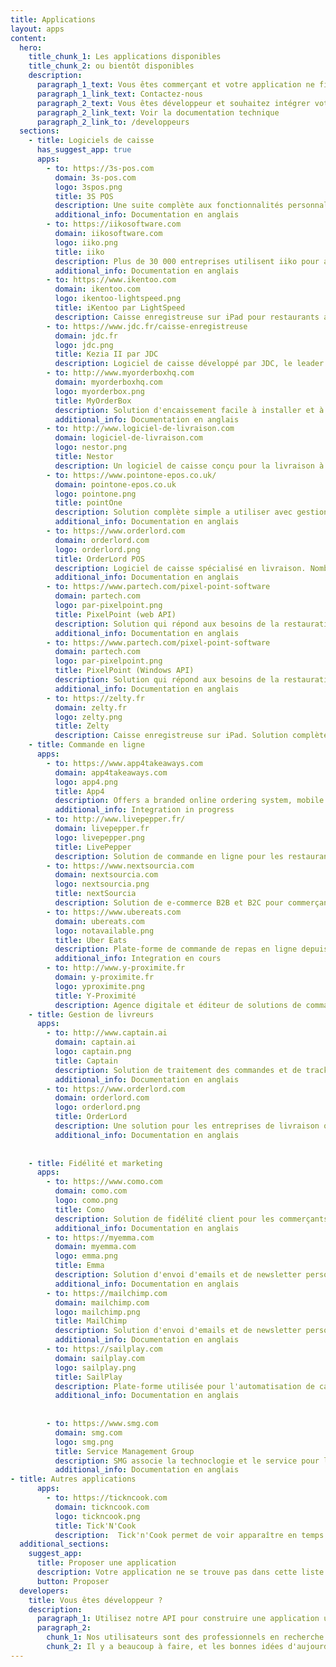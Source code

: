 ```yaml
---
title: Applications
layout: apps
content:
  hero:
    title_chunk_1: Les applications disponibles
    title_chunk_2: ou bientôt disponibles
    description:
      paragraph_1_text: Vous êtes commerçant et votre application ne figure pas dans cette liste ?
      paragraph_1_link_text: Contactez-nous
      paragraph_2_text: Vous êtes développeur et souhaitez intégrer votre application à HubRise ?
      paragraph_2_link_text: Voir la documentation technique
      paragraph_2_link_to: /developpeurs
  sections:
    - title: Logiciels de caisse
      has_suggest_app: true
      apps:
        - to: https://3s-pos.com
          domain: 3s-pos.com
          logo: 3spos.png
          title: 3S POS
          description: Une suite complète aux fonctionnalités personnalisables pour répondre aux besoins de chaque restaurant ou hotelier.
          additional_info: Documentation en anglais
        - to: https://iikosoftware.com
          domain: iikosoftware.com
          logo: iiko.png
          title: iiko
          description: Plus de 30 000 entreprises utilisent iiko pour automatiser tous les aspects de leurs opérations. 100% cloud, facile à déployer et à faire évoluer pour les entreprises mono ou multisite.
          additional_info: Documentation en anglais
        - to: https://www.ikentoo.com
          domain: ikentoo.com
          logo: ikentoo-lightspeed.png
          title: iKentoo par LightSpeed
          description: Caisse enregistreuse sur iPad pour restaurants and hoteliers avec une forte présence à l'international.
        - to: https://www.jdc.fr/caisse-enregistreuse
          domain: jdc.fr
          logo: jdc.png
          title: Kezia II par JDC
          description: Logiciel de caisse développé par JDC, le leader français des solutions d'encaissement. Kezia II s'adapte à tous les types de commerces.
        - to: http://www.myorderboxhq.com
          domain: myorderboxhq.com
          logo: myorderbox.png
          title: MyOrderBox
          description: Solution d'encaissement facile à installer et à utiliser au quotidien.
          additional_info: Documentation en anglais
        - to: http://www.logiciel-de-livraison.com
          domain: logiciel-de-livraison.com
          logo: nestor.png
          title: Nestor
          description: Un logiciel de caisse conçu pour la livraison à domicile et la vente à emporter.
        - to: https://www.pointone-epos.co.uk/
          domain: pointone-epos.co.uk
          logo: pointone.png
          title: pointOne
          description: Solution complète simple a utiliser avec gestion de stock, rapports et analyses des données.
          additional_info: Documentation en anglais
        - to: https://www.orderlord.com
          domain: orderlord.com
          logo: orderlord.png
          title: OrderLord POS
          description: Logiciel de caisse spécialisé en livraison. Nombreuses fonctionnalités pour faciliter le travail en cuisine, la gestion de livreurs et l'analyse des données.
          additional_info: Documentation en anglais
        - to: https://www.partech.com/pixel-point-software
          domain: partech.com
          logo: par-pixelpoint.png
          title: PixelPoint (web API)
          description: Solution qui répond aux besoins de la restauration et du divertissement, avec un focus sur la gestion des coûts, la prévention des pertes et la fidélisation.
          additional_info: Documentation en anglais
        - to: https://www.partech.com/pixel-point-software
          domain: partech.com
          logo: par-pixelpoint.png
          title: PixelPoint (Windows API)
          description: Solution qui répond aux besoins de la restauration et du divertissement, avec un focus sur la gestion des coûts, la prévention des pertes et la fidélisation.
          additional_info: Documentation en anglais
        - to: https://zelty.fr
          domain: zelty.fr
          logo: zelty.png
          title: Zelty
          description: Caisse enregistreuse sur iPad. Solution complète, pensée pour le multisite, les franchises, les chaines et qui s'adapte a tout type de restaurant.             
    - title: Commande en ligne
      apps:
        - to: https://www.app4takeaways.com
          domain: app4takeaways.com
          logo: app4.png
          title: App4
          description: Offers a branded online ordering system, mobile app and associated applications for takeaways, restaurants, pubs, cafes and food outlets. 
          additional_info: Integration in progress
        - to: http://www.livepepper.fr/
          domain: livepepper.fr
          logo: livepepper.png
          title: LivePepper
          description: Solution de commande en ligne pour les restaurants. Adapté aux indépendants comme aux chaînes untilisé en Franse, en Grande Bretagne et à l'international.
        - to: https://www.nextsourcia.com
          domain: nextsourcia.com
          logo: nextsourcia.png
          title: nextSourcia
          description: Solution de e-commerce B2B et B2C pour commerçants avec faculté d'adaptation.
        - to: https://www.ubereats.com
          domain: ubereats.com
          logo: notavailable.png
          title: Uber Eats
          description: Plate-forme de commande de repas en ligne depuis le site ou via une application avec service de livraison à domicile.
          additional_info: Integration en cours
        - to: http://www.y-proximite.fr
          domain: y-proximite.fr
          logo: yproximite.png
          title: Y-Proximité
          description: Agence digitale et éditeur de solutions de commande en ligne pour les PME et petits commerçants.
    - title: Gestion de livreurs
      apps:
        - to: http://www.captain.ai
          domain: captain.ai
          logo: captain.png
          title: Captain
          description: Solution de traitement des commandes et de tracking des livreurs.
          additional_info: Documentation en anglais
        - to: https://www.orderlord.com
          domain: orderlord.com
          logo: orderlord.png
          title: OrderLord
          description: Une solution pour les entreprises de livraison ou pour les restaurants, suivant à la trace les commandes ainsi que les livreurs connectés par des terminaux GPS, tout en apportant aux clients avec une expérience de livraison transparente.
          additional_info: Documentation en anglais
          
          
    - title: Fidélité et marketing
      apps:
        - to: https://www.como.com
          domain: como.com
          logo: como.png
          title: Como
          description: Solution de fidélité client pour les commerçants, les hôteliers et les restaurateurs permettant de personnaliser les offres grâce à l'analyse des données clients.
          additional_info: Documentation en anglais
        - to: https://myemma.com
          domain: myemma.com
          logo: emma.png
          title: Emma
          description: Solution d'envoi d'emails et de newsletter personnalisés, avec support à la stratégie et à la conception de la campagne marketing. 
          additional_info: Documentation en anglais
        - to: https://mailchimp.com
          domain: mailchimp.com
          logo: mailchimp.png
          title: MailChimp
          description: Solution d'envoi d'emails et de newsletter personnalisés.
          additional_info: Documentation en anglais
        - to: https://sailplay.com
          domain: sailplay.com
          logo: sailplay.png
          title: SailPlay
          description: Plate-forme utilisée pour l'automatisation de campagnes d'emailing et pour mieux connaître ses clients afin de les fidéliser.
          additional_info: Documentation en anglais
          
          
        - to: https://www.smg.com
          domain: smg.com
          logo: smg.png
          title: Service Management Group
          description: SMG associe la technoclogie et le service pour la collecte et l'analyse de données permettant de mieux comprendre les comportements et d'agir en conséquence.
          additional_info: Documentation en anglais
- title: Autres applications
      apps:
        - to: https://tickncook.com
          domain: tickncook.com
          logo: tickncook.png
          title: Tick'N'Cook
          description:  Tick'n'Cook permet de voir apparaître en temps réel sur des écrans tactiles, les commandes validées par les bornes, les sites internet ou les systèmes de caisse. Modules personnalisables avec le temps de préparation et écrans spécialisés (bar, pâtisserie, cuisine, etc.).
  additional_sections:
    suggest_app:
      title: Proposer une application
      description: Votre application ne se trouve pas dans cette liste ?
      button: Proposer
  developers:
    title: Vous êtes développeur ?
    description:
      paragraph_1: Utilisez notre API pour construire une application utile aux commerçants. Proposez-la aux utilisateurs d'HubRise en la publiant sur notre site.
      paragraph_2:
        chunk_1: Nos utilisateurs sont des professionnels en recherche de solutions pour moderniser leur activité.
        chunk_2: Il y a beaucoup à faire, et les bonnes idées d'aujourd'hui sont les standards de demain.
---
```

